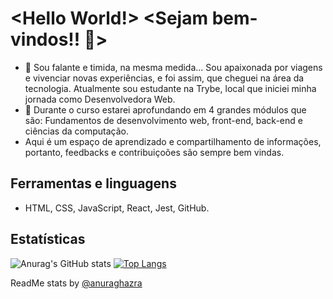 # **<Hello World!> <Sejam bem-vindos!! 👋>**

- 💬 Sou falante e timida, na mesma medida... Sou apaixonada por viagens e vivenciar novas experiências, e foi assim, que cheguei na área da tecnologia. Atualmente sou estudante na Trybe, local que iniciei minha jornada como Desenvolvedora Web.
- 🤔 Durante o curso estarei aprofundando em 4 grandes módulos que são: Fundamentos de desenvolvimento web, front-end, back-end e ciências da computação.
- Aqui é um espaço de aprendizado e compartilhamento de informações, portanto, feedbacks e contribuiçoões são sempre bem vindas.

## Ferramentas e linguagens 
- HTML, CSS, JavaScript, React, Jest, GitHub.

## Estatísticas
![Anurag's GitHub stats](https://github-readme-stats.vercel.app/api?username=marianasaraiva&count_private=true&show_icons=true&theme=tokyonight)
[![Top Langs](https://github-readme-stats.vercel.app/api/top-langs/?username=marianasaraiva&layout=compact&theme=tokyonight&card_width=440)](https://github.com/anuraghazra/github-readme-stats)

ReadMe stats by [@anuraghazra](https://github.com/anuraghazra/github-readme-stats)
